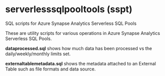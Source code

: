 # serverlesssqlpooltools (sspt)
SQL scripts for Azure Synapse Analytics Serverless SQL Pools

These are utility scripts for various operations in Azure Synapse Analytics Serverless SQL Pools.

**dataprocessed.sql** shows how much data has been processed vs the daily/weekly/monthly limits set.

**externaltablemetadata.sql** shows the metadata attached to an External Table such as file formats and data source.